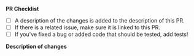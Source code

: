 **PR Checklist**

- [ ] A description of the changes is added to the description of this PR.
- [ ] If there is a related issue, make sure it is linked to this PR.
- [ ] If you've fixed a bug or added code that should be tested, add tests!

**Description of changes**

<!-- Please state what you've changed and how it might affect the user. -->
